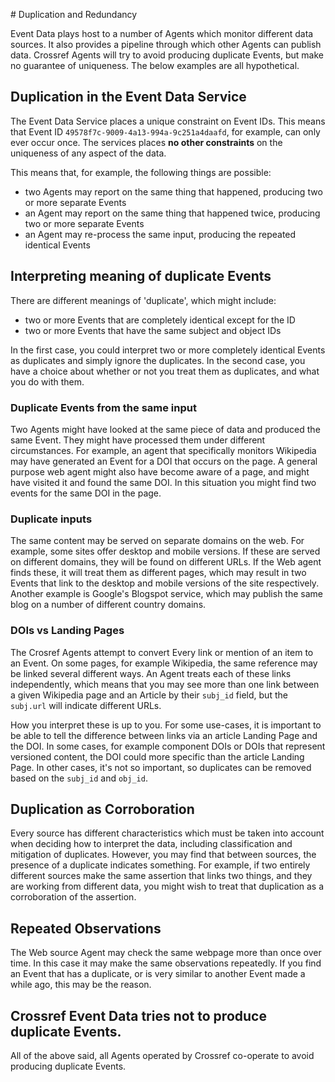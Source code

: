 # Duplication and Redundancy

Event Data plays host to a number of Agents which monitor different data sources. It also provides a pipeline through which other Agents can publish data. Crossref Agents will try to avoid producing duplicate Events, but make no guarantee of uniqueness. The below examples are all hypothetical.

## Duplication in the Event Data Service

The Event Data Service places a unique constraint on Event IDs. This means that Event ID `49578f7c-9009-4a13-994a-9c251a4daafd`, for example, can only ever occur once. The services places **no other constraints** on the uniqueness of any aspect of the data.

This means that, for example, the following things are possible:

 - two Agents may report on the same thing that happened, producing two or more separate Events
 - an Agent may report on the same thing that happened twice, producing two or more separate Events
 - an Agent may re-process the same input, producing the repeated identical Events

## Interpreting meaning of duplicate Events

There are different meanings of 'duplicate', which might include:

 - two or more Events that are completely identical except for the ID
 - two or more Events that have the same subject and object IDs

In the first case, you could interpret two or more completely identical Events as duplicates and simply ignore the duplicates. In the second case, you have a choice about whether or not you treat them as duplicates, and what you do with them.

### Duplicate Events from the same input

Two Agents might have looked at the same piece of data and produced the same Event. They might have processed them under different circumstances. For example, an agent that specifically monitors Wikipedia may have generated an Event for a DOI that occurs on the page. A general purpose web agent might also have become aware of a page, and might have visited it and found the same DOI. In this situation you might find two events for the same DOI in the page.

### Duplicate inputs

The same content may be served on separate domains on the web. For example, some sites offer desktop and mobile versions. If these are served on different domains, they will be found on different URLs. If the Web agent finds these, it will treat them as different pages, which may result in two Events that link to the desktop and mobile versions of the site respectively. Another example is Google's Blogspot service, which may publish the same blog on a number of different country domains.

### DOIs vs Landing Pages

The Crosref Agents attempt to convert Every link or mention of an item to an Event. On some pages, for example Wikipedia, the same reference may be linked several different ways. An Agent treats each of these links independently, which means that you may see more than one link between a given Wikipedia page and an Article by their `subj_id` field, but the `subj.url` will indicate different URLs.

How you interpret these is up to you. For some use-cases, it is important to be able to tell the difference between links via an article Landing Page and the DOI. In some cases, for example component DOIs or DOIs that represent versioned content, the DOI could more specific than the article Landing Page. In other cases, it's not so important, so duplicates can be removed based on the `subj_id` and `obj_id`.

## Duplication as Corroboration

Every source has different characteristics which must be taken into account when deciding how to interpret the data, including classification and mitigation of duplicates. However, you may find that between sources, the presence of a duplicate indicates something. For example, if two entirely different sources make the same assertion that links two things, and they are working from different data, you might wish to treat that duplication as a corroboration of the assertion. 

## Repeated Observations

The Web source Agent may check the same webpage more than once over time. In this case it may make the same observations repeatedly. If you find an Event that has a duplicate, or is very similar to another Event made a while ago, this may be the reason.

## Crossref Event Data tries not to produce duplicate Events.

All of the above said, all Agents operated by Crossref co-operate to avoid producing duplicate Events. 
